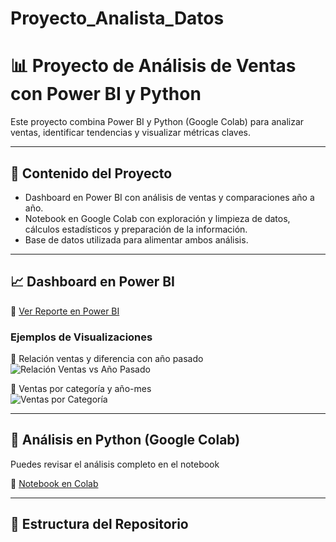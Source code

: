 # Proyecto_Analista_Datos
# 📊 Proyecto de Análisis de Ventas con Power BI y Python

Este proyecto combina Power BI y Python (Google Colab) para analizar ventas, identificar tendencias y visualizar métricas claves.  

---

## 🚀 Contenido del Proyecto
- Dashboard en Power BI con análisis de ventas y comparaciones año a año.
- Notebook en Google Colab con exploración y limpieza de datos, cálculos estadísticos y preparación de la información.
- Base de datos utilizada para alimentar ambos análisis.

---

## 📈 Dashboard en Power BI  

🔗 [Ver Reporte en Power BI](httpsapp.powerbi.comviewr=eyJrIjoiMDRlYWM2MDctY2YwMi00ZTFjLWFmMDYtZDE4MjE5MzM0ZDYyIiwidCI6ImI1ZDc4OTI3LTI1ZDAtNDRhOS04MzcwLWQ4NmU1N2M3YmE5NiIsImMiOjR9)

### Ejemplos de Visualizaciones

📌 Relación ventas y diferencia con año pasado  
![Relación Ventas vs Año Pasado]({Dispersión}.png)

📌 Ventas por categoría y año-mes  
![Ventas por Categoría]({0EFB782E-A20E-48B9-883F-44EFE6F33BEE}.png)

---

## 🐍 Análisis en Python (Google Colab)

Puedes revisar el análisis completo en el notebook  

🔗 [Notebook en Colab](httpsgithub.commanumunozi_Data_analyst-blobmainData_analyst-_Analisis_de_Ventas_Northwind.ipynb)

---

## 📂 Estructura del Repositorio
